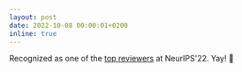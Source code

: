 ```yaml
---
layout: post
date: 2022-10-08 00:00:01+0200
inline: true
---
```


Recognized as one of the [top reviewers](https://neurips.cc/Conferences/2022/ProgramCommittee) at NeurIPS'22. Yay! 🎉

